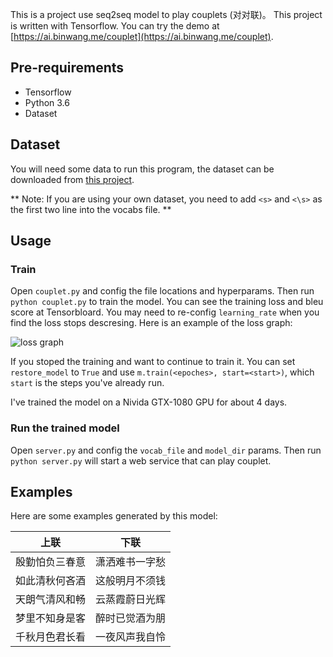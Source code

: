 
This is a project use seq2seq model to play couplets (对对联)。 This project is written with Tensorflow. You can try the demo at [https://ai.binwang.me/couplet](https://ai.binwang.me/couplet).

Pre-requirements
--------------

* Tensorflow
* Python 3.6
* Dataset


Dataset
-----------

You will need some data to run this program, the dataset can be downloaded from [this project](https://github.com/wb14123/couplet-dataset).

** Note: If you are using your own dataset, you need to add `<s>` and `<\s>` as the first two line into the vocabs file. **

Usage
------------

### Train

Open `couplet.py` and config the file locations and hyperparams. Then run `python couplet.py` to train the model. You can see the training loss and bleu score at Tensorbloard. You may need to re-config `learning_rate` when you find the loss stops descresing. Here is an example of the loss graph:

![loss graph](https://user-images.githubusercontent.com/1906051/36624881-50586e54-1950-11e8-8383-232763831cbc.png)

If you stoped the training and want to continue to train it. You can set `restore_model` to `True` and use `m.train(<epoches>, start=<start>)`, which `start` is the steps you've already run.

I've trained the model on a Nivida GTX-1080 GPU for about 4 days.


### Run the trained model

Open `server.py` and config the `vocab_file` and `model_dir` params. Then run `python server.py` will start a web service that can play couplet.


Examples
-------------

Here are some examples generated by this model:

| 上联                        | 下联                |
|-----------------------------|--------------------|
| 殷勤怕负三春意                | 潇洒难书一字愁        |
| 如此清秋何吝酒                | 这般明月不须钱        |
| 天朗气清风和畅                | 云蒸霞蔚日光辉        |
| 梦里不知身是客                | 醉时已觉酒为朋        |
| 千秋月色君长看                | 一夜风声我自怜        |
